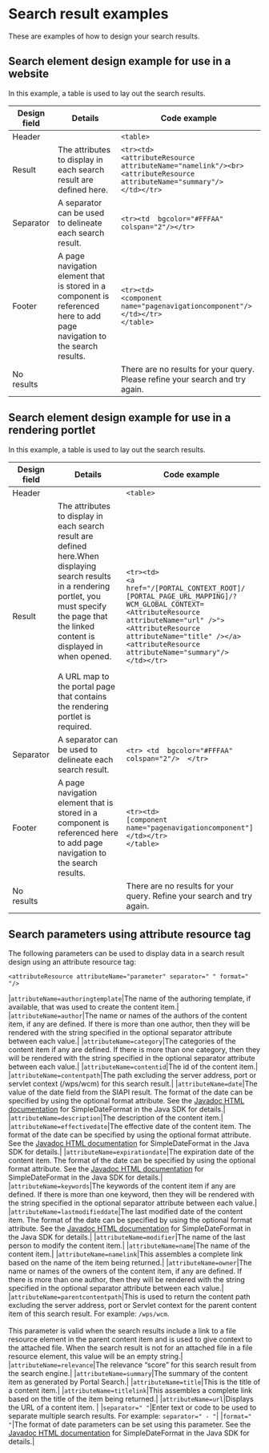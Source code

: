 # Search result examples

These are examples of how to design your search results.

## Search element design example for use in a website

In this example, a table is used to lay out the search results.

|Design field|Details|Code example|
|------------|-------|------------|
|Header| |`<table>`|
|Result|The attributes to display in each search result are defined here.|`<tr><td>`<br>`<attributeResource attributeName="namelink"/><br>`<br>`<attributeResource attributeName="summary"/>`<br>`</td></tr>`|
|Separator|A separator can be used to delineate each search result.|`<tr><td  bgcolor="#FFFAA" colspan="2"/></tr>`|
|Footer|A page navigation element that is stored in a component is referenced here to add page navigation to the search results.|`<tr><td>`<br>`<component name="pagenavigationcomponent"/>`<br>`</td></tr>`<br>`</table>`|
|No results| |There are no results for your query. Please refine your search and try again.|

## Search element design example for use in a rendering portlet

In this example, a table is used to lay out the search results.

|Design field|Details|Code example|
|------------|-------|------------|
|Header| |`<table>`|
|Result|The attributes to display in each search result are defined here.When displaying search results in a rendering portlet, you must specify the page that the linked content is displayed in when opened. <br><br>A URL map to the portal page that contains the rendering portlet is required.|`<tr><td>`<br>`<a href="/[PORTAL_CONTEXT_ROOT]/`<br>`[PORTAL_PAGE_URL_MAPPING]/?WCM_GLOBAL_CONTEXT=`<br>`<AttributeResource attributeName="url" />">`<br>`<AttributeResource attributeName="title" /></a>`<br>`<attributeResource attributeName="summary"/>`<br>`</td></tr>`|
|Separator|A separator can be used to delineate each search result.|`<tr> <td  bgcolor="#FFFAA" colspan="2"/>  </tr>`|
|Footer|A page navigation element that is stored in a component is referenced here to add page navigation to the search results.|`<tr><td>`<br>`[component name="pagenavigationcomponent"]`<br>`</td></tr>`<br>`</table>`|
|No results| |There are no results for your query. Refine your search and try again.|

## Search parameters using attribute resource tag

The following parameters can be used to display data in a search result design using an attribute resource tag:

```
<attributeResource attributeName="parameter" separator=" " format=" "/>
```

|`attributeName=authoringtemplate`|The name of the authoring template, if available, that was used to create the content item.|
|`attributeName=author`|The name or names of the authors of the content item, if any are defined. If there is more than one author, then they will be rendered with the string specified in the optional separator attribute between each value.|
|`attributeName=category`|The categories of the content item if any are defined. If there is more than one category, then they will be rendered with the string specified in the optional separator attribute between each value.|
|`attributeName=contentid`|The id of the content item.|
|`attributeName=contentpath`|The path excluding the server address, port or servlet context (/wps/wcm) for this search result.|
|`attributeName=date`|The value of the date field from the SIAPI result. The format of the date can be specified by using the optional format attribute. See the [Javadoc HTML documentation](https://help.hcltechsw.com/digital-experience/8.5/dev/reference_docs.html) for SimpleDateFormat in the Java SDK for details.|
|`attributeName=description`|The description of the content item.|
|`attributeName=effectivedate`|The effective date of the content item. The format of the date can be specified by using the optional format attribute. See the [Javadoc HTML documentation](https://help.hcltechsw.com/digital-experience/8.5/dev/reference_docs.html) for SimpleDateFormat in the Java SDK for details.|
|`attributeName=expirationdate`|The expiration date of the content item. The format of the date can be specified by using the optional format attribute. See the [Javadoc HTML documentation](https://help.hcltechsw.com/digital-experience/8.5/dev/reference_docs.html) for SimpleDateFormat in the Java SDK for details.|
|`attributeName=keywords`|The keywords of the content item if any are defined. If there is more than one keyword, then they will be rendered with the string specified in the optional separator attribute between each value.|
|`attributeName=lastmodifieddate`|The last modified date of the content item. The format of the date can be specified by using the optional format attribute. See the [Javadoc HTML documentation](https://help.hcltechsw.com/digital-experience/8.5/dev/reference_docs.html) for SimpleDateFormat in the Java SDK for details.|
|`attributeName=modifier`|The name of the last person to modify the content item.|
|`attributeName=name`|The name of the content item.|
|`attributeName=namelink`|This assembles a complete link based on the name of the item being returned.|
|`attributeName=owner`|The name or names of the owners of the content item, if any are defined. If there is more than one author, then they will be rendered with the string specified in the optional separator attribute between each value.|
|`attributeName=parentcontentpath`|This is used to return the content path excluding the server address, port or Servlet context for the parent content item of this search result. For example: `/wps/wcm`.<br><br>This parameter is valid when the search results include a link to a file resource element in the parent content item and is used to give context to the attached file. When the search result is not for an attached file in a file resource element, this value will be an empty string.|
|`attributeName=relevance`|The relevance “score” for this search result from the search engine.|
|`attributeName=summary`|The summary of the content item as generated by Portal Search.|
|`attributeName=title`|This is the title of a content item.|
|`attributeName=titlelink`|This assembles a complete link based on the title of the item being returned.|
|`attributeName=url`|Displays the URL of a content item. |
|`separator=" "`|Enter text or code to be used to separate multiple search results. For example: `separator=" - "`|
|`format=" "`|The format of date parameters can be set using this parameter. See the [Javadoc HTML documentation](https://help.hcltechsw.com/digital-experience/8.5/dev/reference_docs.html) for SimpleDateFormat in the Java SDK for details.|



